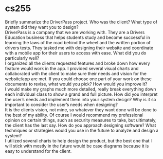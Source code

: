 # cs255
Briefly summarize the DriverPass project. Who was the client? What type of system did they want you to design?  
DriverPass is a company that we are working with. They are a Drivers Education business that helps students study and become successful in learning the laws of the road behind the wheel and the written portion of drivers tests. They tasked me with designing their website and coordinate with a mobile app for their users to access with ease.
What did you do particularly well?  
I organized all the clients requested features and broke down how every feature would work in the app. I provided several visual charts and collaborated with the client to make sure their needs and vision for the website/app are met.
If you could choose one part of your work on these documents to revise, what would you pick? How would you improve it?  
I would make my graphs much more detailed, really break everything down each individual class to show a grand and full picture.
How did you interpret the user’s needs and implement them into your system design? Why is it so important to consider the user’s needs when designing?  
It is the clients vision, not mine, so whatever they want done will be done to the best of my ability. Of course I would recommend my professional opinion on certain things, such as security measures to take, but ultimately, the client has the last say.
How do you approach designing software? What techniques or strategies would you use in the future to analyze and design a system?  
I utilized several charts to help design the product, but the best one that I will stick with mostly in the future would be case diagrams because it is easy to understand for the client.
